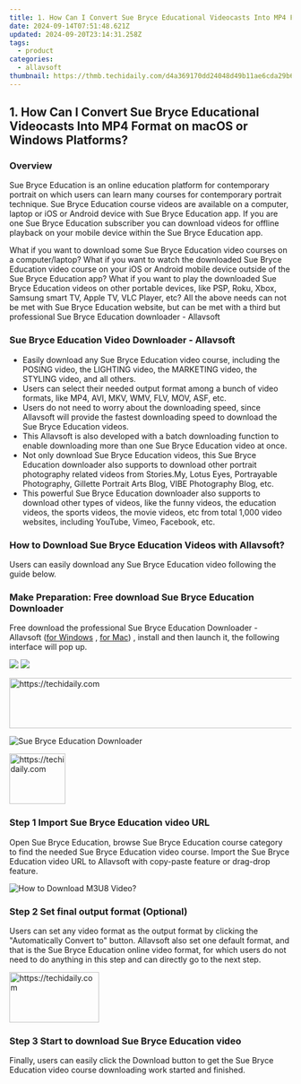 ```yaml
---
title: 1. How Can I Convert Sue Bryce Educational Videocasts Into MP4 Format on macOS or Windows Platforms?
date: 2024-09-14T07:51:48.621Z
updated: 2024-09-20T23:14:31.258Z
tags:
  - product
categories:
  - allavsoft
thumbnail: https://thmb.techidaily.com/d4a369170dd24048d49b11ae6cda29b689bc2d38aadd635d4ed1887b04b3b67e.jpg
---
```


## 1. How Can I Convert Sue Bryce Educational Videocasts Into MP4 Format on macOS or Windows Platforms?

### Overview

Sue Bryce Education is an online education platform for contemporary portrait on which users can learn many courses for contemporary portrait technique. Sue Bryce Education course videos are available on a computer, laptop or iOS or Android device with Sue Bryce Education app. If you are one Sue Bryce Education subscriber you can download videos for offline playback on your mobile device within the Sue Bryce Education app.

What if you want to download some Sue Bryce Education video courses on a computer/laptop? What if you want to watch the downloaded Sue Bryce Education video course on your iOS or Android mobile device outside of the Sue Bryce Education app? What if you want to play the downloaded Sue Bryce Education videos on other portable devices, like PSP, Roku, Xbox, Samsung smart TV, Apple TV, VLC Player, etc? All the above needs can not be met with Sue Bryce Education website, but can be met with a third but professional Sue Bryce Education downloader - Allavsoft

### Sue Bryce Education Video Downloader - Allavsoft

* Easily download any Sue Bryce Education video course, including the POSING video, the LIGHTING video, the MARKETING video, the STYLING video, and all others.
* Users can select their needed output format among a bunch of video formats, like MP4, AVI, MKV, WMV, FLV, MOV, ASF, etc.
* Users do not need to worry about the downloading speed, since Allavsoft will provide the fastest downloading speed to download the Sue Bryce Education videos.
* This Allavsoft is also developed with a batch downloading function to enable downloading more than one Sue Bryce Education video at once.
* Not only download Sue Bryce Education videos, this Sue Bryce Education downloader also supports to download other portrait photography related videos from Stories.My, Lotus Eyes, Portrayable Photography, Gillette Portrait Arts Blog, VIBE Photography Blog, etc.
* This powerful Sue Bryce Education downloader also supports to download other types of videos, like the funny videos, the education videos, the sports videos, the movie videos, etc from total 1,000 video websites, including YouTube, Vimeo, Facebook, etc.

### How to Download Sue Bryce Education Videos with Allavsoft?

Users can easily download any Sue Bryce Education video following the guide below.

### Make Preparation: Free download Sue Bryce Education Downloader

Free download the professional Sue Bryce Education Downloader - Allavsoft ([for Windows](https://tools.techidaily.com/allavsoft/products/) , [for Mac](https://tools.techidaily.com/allavsoft/products/)) , install and then launch it, the following interface will pop up.

[![](https://www.allavsoft.com/how-to/../images/how-to/free-download-win.jpg)](https://tools.techidaily.com/allavsoft/products/) [![](https://www.allavsoft.com/how-to/../images/how-to/free-download-mac.jpg)](https://tools.techidaily.com/allavsoft/products/)

<!-- affiliate ads begin -->
<a href="https://appsumo.8odi.net/c/5597632/2049388/7443" target="_top" id="2049388">
  <img src="//a.impactradius-go.com/display-ad/7443-2049388" border="0" alt="https://techidaily.com" width="728" height="90"/>
</a>
<img height="0" width="0" src="https://appsumo.8odi.net/i/5597632/2049388/7443" style="position:absolute;visibility:hidden;" border="0" />
<!-- affiliate ads end -->

![Sue Bryce Education Downloader](https://www.allavsoft.com/how-to/../images/allavsoft/screen-shot-600.jpg)

<!-- affiliate ads begin -->
<a href="https://bluettius.sjv.io/c/5597632/2148619/17108" target="_top" id="2148619">
  <img src="//a.impactradius-go.com/display-ad/17108-2148619" border="0" alt="https://techidaily.com" width="100" height="90"/>
</a>
<img height="0" width="0" src="https://bluettius.sjv.io/i/5597632/2148619/17108" style="position:absolute;visibility:hidden;" border="0" />
<!-- affiliate ads end -->

### Step 1 Import Sue Bryce Education video URL

Open Sue Bryce Education, browse Sue Bryce Education course category to find the needed Sue Bryce Education video course. Import the Sue Bryce Education video URL to Allavsoft with copy-paste feature or drag-drop feature.

![How to Download M3U8 Video?](https://www.allavsoft.com/how-to/../images/how-to/download-rtmp-video/download-rtmp-video.jpg)

### Step 2 Set final output format (Optional)

Users can set any video format as the output format by clicking the "Automatically Convert to" button. Allavsoft also set one default format, and that is the Sue Bryce Education online video format, for which users do not need to do anything in this step and can directly go to the next step.

<!-- affiliate ads begin -->
<a href="https://united.elfm.net/c/5597632/2139558/4704" target="_top" id="2139558">
  <img src="//a.impactradius-go.com/display-ad/4704-2139558" border="0" alt="https://techidaily.com" width="160" height="90"/>
</a>
<img height="0" width="0" src="https://united.elfm.net/i/5597632/2139558/4704" style="position:absolute;visibility:hidden;" border="0" />
<!-- affiliate ads end -->

### Step 3 Start to download Sue Bryce Education video

Finally, users can easily click the Download button to get the Sue Bryce Education video course downloading work started and finished.

<ins class="adsbygoogle"
     style="display:block"
     data-ad-format="autorelaxed"
     data-ad-client="ca-pub-7571918770474297"
     data-ad-slot="1223367746"></ins>

<ins class="adsbygoogle"
     style="display:block"
     data-ad-client="ca-pub-7571918770474297"
     data-ad-slot="8358498916"
     data-ad-format="auto"
     data-full-width-responsive="true"></ins>



